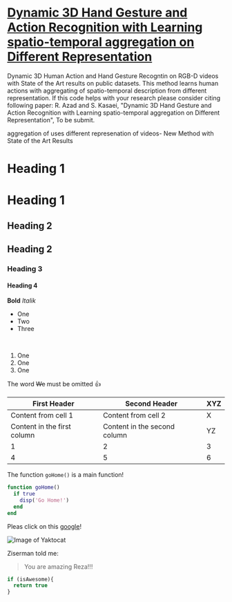 # [Dynamic 3D Hand Gesture and Action Recognition with Learning spatio-temporal aggregation on Different Representation](https://rezazad.000webhostapp.com)


Dynamic 3D Human Action and Hand Gesture Recogntin on RGB-D videos with State of the Art results on public datasets. This method learns human actions with aggregating of spatio-temporal description from different representation. If this code helps with your research please consider citing following paper:
R. Azad and S. Kasaei, "Dynamic 3D Hand Gesture and Action Recognition with Learning spatio-temporal aggregation on Different Representation", To be submit.

aggregation of uses different represenation of videos- New Method with State of the Art Results

# Heading 1
Heading 1
=========
## Heading 2
Heading 2
---------
### Heading 3
#### Heading 4
**Bold**
*Italik*
<br />

* One
* Two
* Three

<br />

1. One
1. One
1. One

The word ~~We~~ must be omitted :+1:

First Header | Second Header| XYZ
------------ | -------------|----
Content from cell 1 | Content from cell 2| X
Content in the first column | Content in the second column|YZ
1|2|3
4|5|6

The function `goHome()` is a main function!

```matlab
function goHome()
  if true
    disp('Go Home!')
  end
end
```

Pleas click on this [google](https://www.google.com)!

![Image of Yaktocat](https://octodex.github.com/images/yaktocat.png)

Ziserman told me:

> You are amazing Reza!!!

```javascript
if (isAwesome){
  return true
}
```
